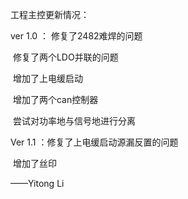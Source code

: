 工程主控更新情况：

ver 1.0 ： 修复了2482难焊的问题

​				  修复了两个LDO并联的问题

​				  增加了上电缓启动

​				  增加了两个can控制器

​				  尝试对功率地与信号地进行分离

Ver 1.1 ：修复了上电缓启动源漏反置的问题

​	 			 增加了丝印

——Yitong Li

